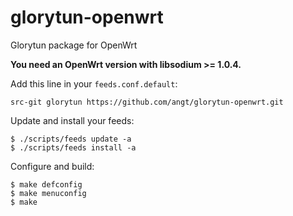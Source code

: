 # glorytun-openwrt

Glorytun package for OpenWrt

**You need an OpenWrt version with libsodium >= 1.0.4.**

Add this line in your `feeds.conf.default`:

    src-git glorytun https://github.com/angt/glorytun-openwrt.git

Update and install your feeds:

    $ ./scripts/feeds update -a
    $ ./scripts/feeds install -a

Configure and build:

    $ make defconfig
    $ make menuconfig
    $ make
